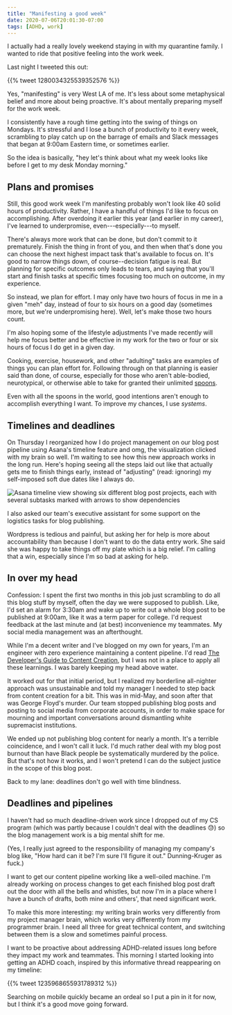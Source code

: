 ```yaml
---
title: "Manifesting a good week"
date: 2020-07-06T20:01:30-07:00
tags: [ADHD, work]
---
```


I actually had a really lovely weekend staying in with my quarantine family. I wanted to ride that positive feeling into the work week.

<!--more-->

Last night I tweeted this out:

{{% tweet 1280034325539352576 %}}
 
Yes, "manifesting" is very West LA of me. It's less about some metaphysical belief and more about being proactive. It's about mentally preparing myself for the work week.

I consistently have a rough time getting into the swing of things on Mondays. It's stressful and I lose a bunch of productivity to it every week, scrambling to play catch up on the barrage of emails and Slack messages that began at 9:00am Eastern time, or sometimes earlier.

So the idea is basically, "hey let's think about what my week looks like before I get to my desk Monday morning." 

## Plans and promises

Still, this good work week I'm manifesting probably won't look like 40 solid hours of productivity. Rather, I have a handful of things I'd like to focus on accomplishing. After overdoing it earlier this year (and earlier in my career), I've learned to underpromise, even---especially---to myself.

There's always more work that can be done, but don't commit to it prematurely. Finish the thing in front of you, and then when that's done you can choose the next highest impact task that's available to focus on. It's good to narrow things down, of course--decision fatigue is real. But planning for specific outcomes only leads to tears, and saying that you'll start and finish tasks at specific times focusing too much on outcome, in my experience.

So instead, we plan for effort. I may only have two hours of focus in me in a given "meh" day, instead of four to six hours on a good day (sometimes more, but we're underpromising here). Well, let's make those two hours count.

I'm also hoping some of the lifestyle adjustments I've made recently will help me focus better and be effective in my work for the two or four or six hours of focus I do get in a given day.

Cooking, exercise, housework, and other "adulting" tasks are examples of things you can plan effort for. Following through on that planning is easier said than done, of course, especially for those who aren't able-bodied, neurotypical, or otherwise able to take for granted their unlimited [spoons](https://butyoudontlooksick.com/articles/written-by-christine/the-spoon-theory/).

Even with all the spoons in the world, good intentions aren't enough to accomplish everything I want. To improve my chances, I use *systems*.

## Timelines and deadlines

On Thursday I reorganized how I do project management on our blog post pipeline using Asana's timeline feature and omg, the visualization clicked with my brain so well. I'm waiting to see how this new approach works in the long run. Here's hoping seeing all the steps laid out like that actually gets me to finish things early, instead of "adjusting" (read: ignoring) my self-imposed soft due dates like I always do.

![Asana timeline view showing six different blog post projects, each with several subtasks marked with arrows to show dependencies](https://i.imgur.com/SbaJ9kt.png)

I also asked our team's executive assistant for some support on the logistics tasks for blog publishing. 

Wordpress is tedious and painful, but asking her for help is more about accountability than because I don't want to do the data entry work. She said she was happy to take things off my plate which is a big relief. I'm calling that a win, especially since I'm so bad at asking for help.

## In over my head

Confession: I spent the first two months in this job just scrambling to do all this blog stuff by myself, often the day we were supposed to publish. Like, I'd set an alarm for 3:30am and wake up to write out a whole blog post to be published at 9:00am, like it was a term paper for college. I'd request feedback at the last minute and (at best) inconvenience my teammates. My social media management was an afterthought.

While I'm a decent writer and I've blogged on my own for years, I'm an engineer with zero experience maintaining a content pipeline. I'd read [The Developer's Guide to Content Creation](), but I was not in a place to apply all these learnings. I was barely keeping my head above water.

It worked out for that initial period, but I realized my borderline all-nighter approach was unsustainable and told my manager I needed to step back from content creation for a bit. This was in mid-May, and soon after that was George Floyd's murder. Our team stopped publishing blog posts and posting to social media from corporate accounts, in order to make space for mourning and important conversations around dismantling white supremacist institutions.

We ended up not publishing blog content for nearly a month. It's a terrible coincidence, and I won't call it luck. I'd much rather deal with my blog post burnout than have Black people be systematically murdered by the police. But that's not how it works, and I won't pretend I can do the subject justice in the scope of this blog post.

Back to my lane: deadlines don't go well with time blindness.

## Deadlines and pipelines

I haven't had so much deadline-driven work since I dropped out of my CS program (which was partly because I couldn't deal with the deadlines 😓) so the blog management work is a big mental shift for me.

(Yes, I really just agreed to the responsibility of managing my company's blog like, "How hard can it be? I'm sure I'll figure it out." Dunning-Kruger as fuck.)

I want to get our content pipeline working like a well-oiled machine. I'm already working on process changes to get each finished blog post draft out the door with all the bells and whistles, but now I'm in a place where I have a bunch of drafts, both mine and others', that need significant work.

To make this more interesting: my writing brain works very differently from my project manager brain, which works very differently from my programmer brain. I need all three for great technical content, and switching between them is a slow and sometimes painful process.

I want to be proactive about addressing ADHD-related issues long before they impact my work and teammates. This morning I started looking into getting an ADHD coach, inspired by this informative thread reappearing on my timeline:

{{% tweet 1235968655931789312 %}}

Searching on mobile quickly became an ordeal so I put a pin in it for now, but I think it's a good move going forward.